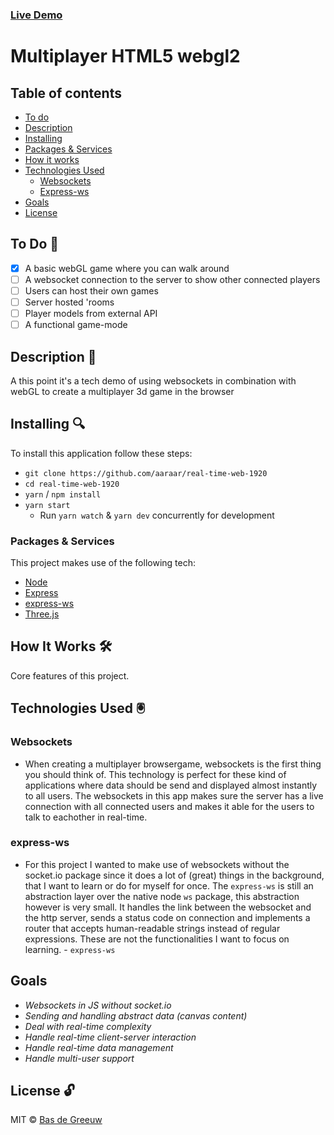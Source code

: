 ### [Live Demo](https://anon-says-herokuapp.com)

# Multiplayer HTML5 webgl2

## Table of contents

- [To do](#to-do-)
- [Description](#description-)
- [Installing](#installing-)
- [Packages & Services](#packages--services)
- [How it works](#how-it-works-)
- [Technologies Used](#technologies-used-)
  - [Websockets](#websockets)
  - [Express-ws](#express-ws)
- [Goals](#goals)
- [License](#license-)

## To Do 📌

- [x] A basic webGL game where you can walk around
- [ ] A websocket connection to the server to show other connected players
- [ ] Users can host their own games
- [ ] Server hosted 'rooms
- [ ] Player models from external API
- [ ] A functional game-mode

## Description 📝

A this point it's a tech demo of using websockets in combination with webGL to create a multiplayer 3d game in the browser

## Installing 🔍

To install this application follow these steps:

- `git clone https://github.com/aaraar/real-time-web-1920`
- `cd real-time-web-1920`
- `yarn` / `npm install`
- `yarn start`
  - Run `yarn watch` & `yarn dev` concurrently for development

### Packages & Services

This project makes use of the following tech:

- [Node](https://nodejs.org/)
- [Express](https://expressjs.com/)
- [express-ws](https://github.com/HenningM/express-ws)
- [Three.js](https://threejs.org/)

## How It Works 🛠️

Core features of this project.

## Technologies Used 🖲

### Websockets

- When creating a multiplayer browsergame, websockets is the first thing you should think of.
  This technology is perfect for these kind of applications where data should be send and displayed almost instantly to all users.
  The websockets in this app makes sure the server has a live connection with all connected users and makes it able for the users to talk to eachother in real-time.

### express-ws

- For this project I wanted to make use of websockets without the socket.io package since it does a lot of (great) things in the background,
  that I want to learn or do for myself for once. The `express-ws` is still an abstraction layer over the native node `ws` package,
  this abstraction however is very small. It handles the link between the websocket and the http server, sends a status code on connection and
  implements a router that accepts human-readable strings instead of regular expressions. These are not the functionalities I want to focus on
  learning. - `express-ws`

## Goals

- _Websockets in JS without socket.io_
- _Sending and handling abstract data (canvas content)_
- _Deal with real-time complexity_
- _Handle real-time client-server interaction_
- _Handle real-time data management_
- _Handle multi-user support_

## License 🔓

MIT © [Bas de Greeuw](https://github.com/aaraar)

<!-- Add a link to your live demo in Github Pages 🌐-->

<!-- ☝️ replace this description with a description of your own work -->

<!-- replace the code in the /docs folder with your own, so you can showcase your work with GitHub Pages 🌍 -->

<!-- Add a nice image here at the end of the week, showing off your shiny frontend 📸 -->

<!-- Maybe a table of contents here? 📚 -->

<!-- How about a section that describes how to install this project? 🤓 -->

<!-- ...but how does one use this project? What are its features 🤔 -->

<!-- What external data source is featured in your project and what are its properties 🌠 -->

<!-- This would be a good place for your data life cycle ♻️-->

<!-- Maybe a checklist of done stuff and stuff still on your wishlist? ✅ -->

<!-- How about a license here? 📜  -->

[rubric]: https://docs.google.com/spreadsheets/d/e/2PACX-1vSd1I4ma8R5mtVMyrbp6PA2qEInWiOialK9Fr2orD3afUBqOyvTg_JaQZ6-P4YGURI-eA7PoHT8TRge/pubhtml
